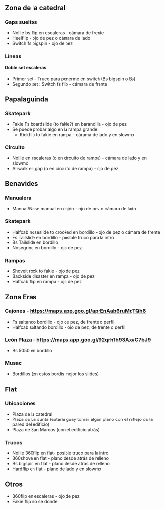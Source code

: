 ## Zona de la catedrall
### Gaps sueltos
- Nollie bs flip en escaleras - cámara de frente
- Heelflip - ojo de pez o cámara de lado
- Switch fs bigspin - ojo de pez

### Líneas
#### Doble set escaleras
- Primer set - Truco para ponerme en switch (Bs bigspin o Bs)
- Segundo set : Switch fs flip - cámara de frente

## Papalaguinda
### Skatepark
- Fakie Fs boardslide (to fakie?) en barandilla - ojo de pez
- Se puede probar algo en la rampa grande:
  - Kickflip to fakie en rampa - cárama de lado y en slowmo

### Circuito
- Nollie en escaleras (o en circuito de rampa) - cámara de lado y en slowmo
- Airwalk en gap (o en circuito de rampa) - ojo de pez

## Benavides
### Manualera
- Manual/Nose manual en cajón - ojo de pez o cámara de lado

### Skatepark
- Halfcab noseslide to crooked en bordillo - ojo de pez o cámara de frente
- Fs Tailslide en bordillo - posible truco para la intro
- Bs Tailslide en bordillo
- Nosegrind en bordillo - ojo de pez

### Rampas
- Shoveit rock to fakie - ojo de pez
- Backside disaster en rampa - ojo de pez
- Halfcab flip en rampa - ojo de pez

## Zona Eras
### Cajones - https://maps.app.goo.gl/aprEnAab6ruMqTQh6
- Fs saltando bordillo - ojo de pez, de frente o perfil
- Halfcab saltando bordillo - ojo de pez, de frente o perfil

### León Plaza - https://maps.app.goo.gl/92qrh1h93AxvC7bJ9
- Bs 5050 en bordillo

### Musac
- Bordillos (en estos bordis mejor los slides)

## Flat
### Ubicaciones
- Plaza de la catedral
- Plaza de La Junta (estaría guay tomar algún plano con el reflejo de la pared del edificio)
- Plaza de San Marcos (con el edificio atrás)

### Trucos
- Nollie 360flip en flat- posible truco para la intro
- 360shove en flat - plano desde atrás de relleno
- Bs bigspin en flat - plano desde atrás de relleno
- Hardflip en flat - plano de lado y en slowmo

## Otros
- 360flip en escaleras - ojo de pez
- Fakie flip no se donde
